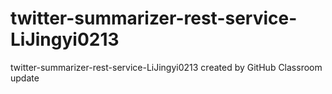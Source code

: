 # twitter-summarizer-rest-service-LiJingyi0213
twitter-summarizer-rest-service-LiJingyi0213 created by GitHub Classroom
update